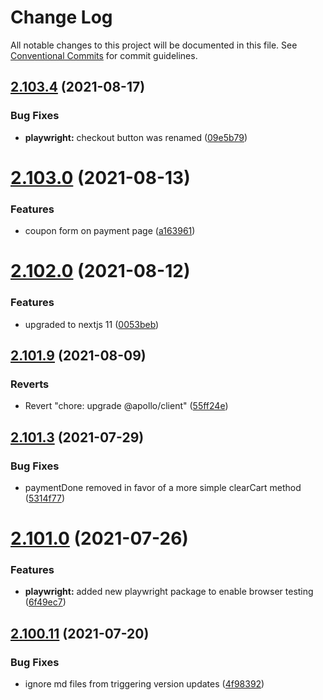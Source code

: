 # Change Log

All notable changes to this project will be documented in this file.
See [Conventional Commits](https://conventionalcommits.org) for commit guidelines.

## [2.103.4](https://github.com/ho-nl/m2-pwa/compare/@reachdigital/magento-cart-payment-method@2.103.3...@reachdigital/magento-cart-payment-method@2.103.4) (2021-08-17)


### Bug Fixes

* **playwright:** checkout button was renamed ([09e5b79](https://github.com/ho-nl/m2-pwa/commit/09e5b79333708cfac04232d8071d1dad72968297))





# [2.103.0](https://github.com/ho-nl/m2-pwa/compare/@reachdigital/magento-cart-payment-method@2.102.2...@reachdigital/magento-cart-payment-method@2.103.0) (2021-08-13)


### Features

* coupon form on payment page ([a163961](https://github.com/ho-nl/m2-pwa/commit/a1639617be756b357177fcce255cf662c5314499))





# [2.102.0](https://github.com/ho-nl/m2-pwa/compare/@reachdigital/magento-cart-payment-method@2.101.10...@reachdigital/magento-cart-payment-method@2.102.0) (2021-08-12)


### Features

* upgraded to nextjs 11 ([0053beb](https://github.com/ho-nl/m2-pwa/commit/0053beb7ef597c190add7264256a0eaec35868da))





## [2.101.9](https://github.com/ho-nl/m2-pwa/compare/@reachdigital/magento-cart-payment-method@2.101.8...@reachdigital/magento-cart-payment-method@2.101.9) (2021-08-09)


### Reverts

* Revert "chore: upgrade @apollo/client" ([55ff24e](https://github.com/ho-nl/m2-pwa/commit/55ff24ede0e56c85b8095edadadd1ec5e0b1b8d2))





## [2.101.3](https://github.com/ho-nl/m2-pwa/compare/@reachdigital/magento-cart-payment-method@2.101.2...@reachdigital/magento-cart-payment-method@2.101.3) (2021-07-29)


### Bug Fixes

* paymentDone removed in favor of a more simple clearCart method ([5314f77](https://github.com/ho-nl/m2-pwa/commit/5314f7752c2f75a55dcd926bfc26607124561e5d))





# [2.101.0](https://github.com/ho-nl/m2-pwa/compare/@reachdigital/magento-cart-payment-method@2.100.19...@reachdigital/magento-cart-payment-method@2.101.0) (2021-07-26)


### Features

* **playwright:** added new playwright package to enable browser testing ([6f49ec7](https://github.com/ho-nl/m2-pwa/commit/6f49ec7595563775b96ebf21c27e39da1282e8d9))





## [2.100.11](https://github.com/ho-nl/m2-pwa/compare/@reachdigital/magento-cart-payment-method@2.100.10...@reachdigital/magento-cart-payment-method@2.100.11) (2021-07-20)


### Bug Fixes

* ignore md files from triggering version updates ([4f98392](https://github.com/ho-nl/m2-pwa/commit/4f9839250b3a32d3070da5290e5efcc5e2243fba))
